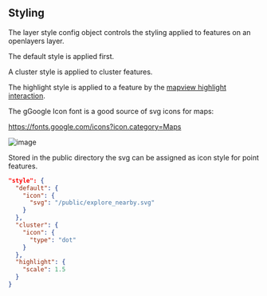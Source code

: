 ## Styling

The layer style config object controls the styling applied to features on an openlayers layer.

The default style is applied first.

A cluster style is applied to cluster features.

The highlight style is applied to a feature by the [mapview highlight interaction](https://geolytix.github.io/xyz/mapp/module-_mapview_interactions_highlight.html).

The gGoogle Icon font is a good source of svg icons for maps:

https://fonts.google.com/icons?icon.category=Maps

![image](https://github.com/user-attachments/assets/4aa5eaa8-2741-48ae-848c-7f9a023e93fc)

Stored in the public directory the svg can be assigned as icon style for point features.

```json
"style": {
  "default": {
    "icon": {
      "svg": "/public/explore_nearby.svg"
    }
  },
  "cluster": {
    "icon": {
      "type": "dot"
    }
  },
  "highlight": {
    "scale": 1.5
  }
}
```
